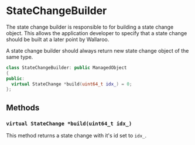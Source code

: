 # StateChangeBuilder

The state change builder is responsible to for building a state change
object. This allows the application developer to specify that a state
change should be built at a later point by Wallaroo.

A state change builder should always return new state change object of
the same type.

```c++
class StateChangeBuilder: public ManagedObject
{
public:
  virtual StateChange *build(uint64_t idx_) = 0;
};
```

## Methods

### `virtual StateChange *build(uint64_t idx_)`

This method returns a state change with it's id set to `idx_`.
